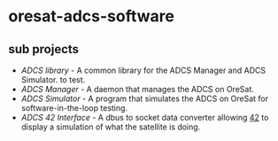 # oresat-adcs-software
## sub projects
- *ADCS library* - A common library for the ADCS Manager and ADCS Simulator.
to test.
- *ADCS Manager* - A daemon that manages the ADCS on OreSat. 
- *ADCS Simulator* - A program that simulates the ADCS on OreSat for 
software-in-the-loop testing. 
- *ADCS 42 Interface* - A dbus to socket data converter allowing [42] to 
display a simulation of what the satellite is doing.

[42]:https://github.com/ericstoneking/42
